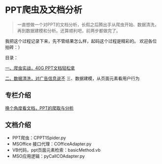 # PPT爬虫及文档分析

> 一直想做一个对PPT的文档分析，长假之后腾出手从爬虫开始、数据清洗，再到数据建模和分析。还算顺利吧，前两步都做完了。

我把这个过程记录下来，先不管结果怎么样，起码这个过程是精彩的。
欢迎各位拍砖：）

目录：

[一、爬虫实战，40G PPT文档轻松拿](http://www.jianshu.com/p/e70639bc0a25)

[二、数据清洗，对广告信息说不](http://www.jianshu.com/p/a3f83d5170f6)
三、数据建模，从页面元素看用户行为


## 专栏介绍

[换个角度看文档，PPT的爬取与分析](http://www.jianshu.com/p/0688a808f719)

## 文档介绍

* PPT爬虫：CPPT1Spider.py
* MSOffice 接口代理：COfficeAdapter.py
* VB代码，ppt页面元素检索：basicMethod.vb
* MSO应用逻辑：pyCallCOAdapter.py











